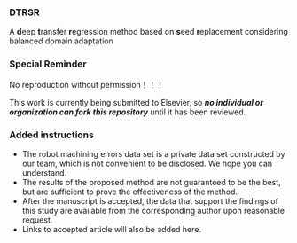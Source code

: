 ### DTRSR
A **d**eep **t**ransfer **r**egression method based on **s**eed **r**eplacement considering balanced domain adaptation

### Special Reminder
 No reproduction without permission！！！
 
 This work is currently being submitted to Elsevier, so ***no individual or organization can fork this repository*** until it has been reviewed.

###  Added instructions
- The robot machining errors data set is a private data set constructed by our team, which is not convenient to be disclosed. We hope you can understand.
- The results of the proposed method are not guaranteed to be the best, but are sufficient to prove the effectiveness of the method.
- After the manuscript is accepted, the data that support the findings of this study are available from the corresponding author upon reasonable request.
- Links to accepted article will also be added here.
